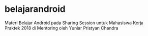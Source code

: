 # belajarandroid
Materi Belajar Android pada Sharing Session untuk Mahasiswa Kerja Praktek 2018 di Mentoring oleh Yuniar Pristyan Chandra
